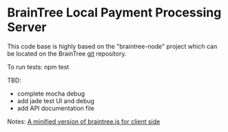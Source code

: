 # BrainTree Local Payment Processing Server

This code base is highly based on the "braintree-node" project which can be located on the BrainTree [git]("https://github.com/braintree/braintree_node.git") repository.

To run tests:
  npm test


TBD:
* complete mocha debug
* add jade test UI and debug
* add API documentation file

Notes:
[A minified version of braintree.js for client side](https://developers.braintreepayments.com/javascript/sdk/client)
